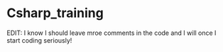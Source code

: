 # Csharp_training

EDIT: I know I should leave mroe comments in the code and I will once I start coding seriously!
